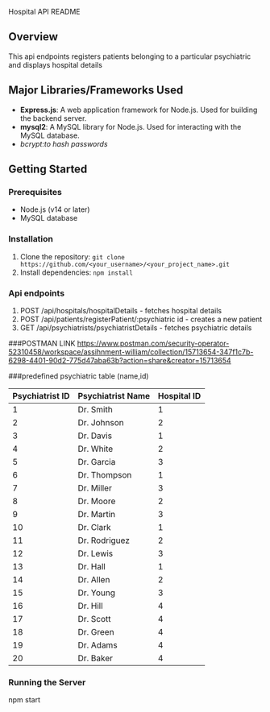 Hospital API README

## Overview
This api endpoints registers patients belonging to a particular psychiatric and displays hospital details 

## Major Libraries/Frameworks Used

- **Express.js**: A web application framework for Node.js. Used for building the backend server.
- **mysql2**: A MySQL library for Node.js. Used for interacting with the MySQL database.
- *bcrypt:to hash passwords*


## Getting Started

### Prerequisites
- Node.js (v14 or later)
- MySQL database

### Installation
1. Clone the repository: `git clone https://github.com/<your_username>/<your_project_name>.git`
2. Install dependencies: `npm install`


### Api endpoints
1. POST /api/hospitals/hospitalDetails - fetches hospital details
2. POST /api/patients/registerPatient/:psychiatric id - creates a new patient
3. GET /api/psychiatrists/psychiatristDetails - fetches psychiatric details

###POSTMAN LINK
https://www.postman.com/security-operator-52310458/workspace/assihnment-william/collection/15713654-347f1c7b-6298-4401-90d2-775d47aba63b?action=share&creator=15713654

###predefined psychiatric table (name,id)
      
| Psychiatrist ID | Psychiatrist Name | Hospital ID |
| --------------- | ------------------ | ------------ |
| 1               | Dr. Smith          | 1            |
| 2               | Dr. Johnson        | 2            |
| 3               | Dr. Davis          | 1            |
| 4               | Dr. White          | 2            |
| 5               | Dr. Garcia         | 3            |
| 6               | Dr. Thompson       | 1            |
| 7               | Dr. Miller         | 3            |
| 8               | Dr. Moore          | 2            |
| 9               | Dr. Martin         | 3            |
| 10              | Dr. Clark          | 1            |
| 11              | Dr. Rodriguez      | 2            |
| 12              | Dr. Lewis          | 3            |
| 13              | Dr. Hall           | 1            |
| 14              | Dr. Allen          | 2            |
| 15              | Dr. Young          | 3            |
| 16              | Dr. Hill           | 4            |
| 17              | Dr. Scott          | 4            |
| 18              | Dr. Green          | 4            |
| 19              | Dr. Adams          | 4            |
| 20              | Dr. Baker          | 4            |


### Running the Server
npm start

